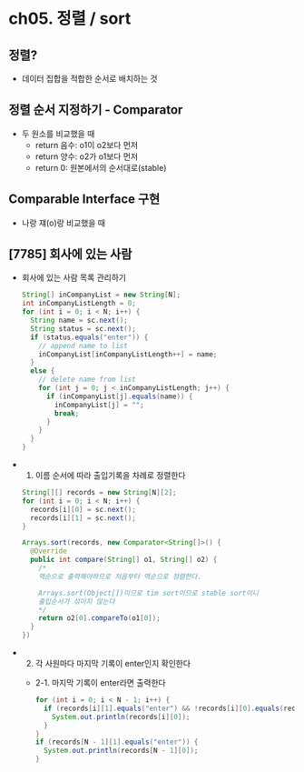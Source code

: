 # ch05. 정렬 / sort

## 정렬?

- 데이터 집합을 적합한 순서로 배치하는 것

## 정렬 순서 지정하기 - Comparator

- 두 원소를 비교했을 때
  - return 음수: o1이 o2보다 먼저
  - return 양수: o2가 o1보다 먼저
  - return 0: 원본에서의 순서대로(stable)

## Comparable Interface 구현

- 나랑 쟤(o)랑 비교했을 때

## [7785] 회사에 있는 사람

- 회사에 있는 사람 목록 관리하기

  ```java
  String[] inCompanyList = new String[N];
  int inCompanyListLength = 0;
  for (int i = 0; i < N; i++) {
    String name = sc.next();
    String status = sc.next();
    if (status.equals("enter")) {
      // append name to list
      inCompanyList[inCompanyListLength++] = name;
    }
    else {
      // delete name from list
      for (int j = 0; j < inCompanyListLength; j++) {
        if (inCompanyList[j].equals(name)) {
          inCompanyList[j] = "";
          break;
        }
      }
    }
  }
  ```

- 1. 이름 순서에 따라 출입기록을 차례로 정렬한다

  ```java
  String[][] records = new String[N][2];
  for (int i = 0; i < N; i++) {
    records[i][0] = sc.next();
    records[i][1] = sc.next();
  }

  Arrays.sort(records, new Comparator<String[]>() {
    @Override
    public int compare(String[] o1, String[] o2) {
      /*
      역순으로 출력해야하므로 처음부터 역순으로 정렬한다.

      Arrays.sort(Object[])이므로 tim sort이므로 stable sort이니
      출입순서가 섞이지 않는다
      */
      return o2[0].compareTo(o1[0]);
    }
  })
  ```

- 2. 각 사원마다 마지막 기록이 enter인지 확인한다

  - 2-1. 마지막 기록이 enter라면 출력한다

    ```java
    for (int i = 0; i < N - 1; i++) {
      if (records[i][1].equals("enter") && !records[i][0].equals(records[i + 1][0])) {
        System.out.println(records[i][0]);
      }
    }
    if (records[N - 1][1].equals("enter")) {
      System.out.println(records[N - 1][0]);
    }
    ```
